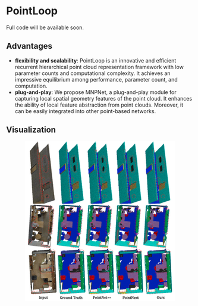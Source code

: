 # PointLoop
Full code will be available soon.

## Advantages
- **flexibility and scalability**: PointLoop is an innovative and efficient recurrent hierarchical point cloud representation framework with low parameter counts and computational complexity. It achieves an impressive equilibrium among performance, parameter count, and computation.
- **plug-and-play**: We propose MNPNet, a plug-and-play module for capturing local spatial geometry features of the point cloud. It enhances the ability of local feature abstraction from point clouds. Moreover, it can be easily integrated into other point-based networks.

## Visualization
<p align="center">
<img src="doc/pic/vis.png" width=80% class="center">
</p>
